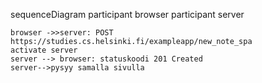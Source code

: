  sequenceDiagram
    participant browser
    participant server

    browser ->>server: POST https://studies.cs.helsinki.fi/exampleapp/new_note_spa
    activate server
    server --> browser: statuskoodi 201 Created
    server-->pysyy samalla sivulla